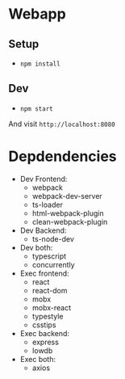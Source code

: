 # Webapp 

## Setup
* `npm install`

## Dev
* `npm start` 

And visit `http://localhost:8080`

# Depdendencies
* Dev Frontend:
  * webpack 
  * webpack-dev-server
  * ts-loader
  * html-webpack-plugin
  * clean-webpack-plugin
* Dev Backend: 
  * ts-node-dev
* Dev both: 
  * typescript
  * concurrently
* Exec frontend: 
  * react 
  * react-dom 
  * mobx 
  * mobx-react 
  * typestyle
  * csstips
* Exec backend: 
  * express 
  * lowdb
* Exec both: 
  * axios 
